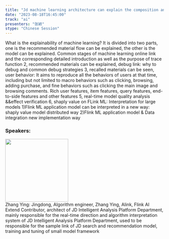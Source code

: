 ```yaml
---
title: "Jd machine learning architecture can explain the composition and evolution of capabilities"
date: "2023-08-18T16:45:00"
track: "ai"
presenters: "张颖"
stype: "Chinese Session"
---
```

What is the explainability of machine learning? It is divided into two parts, one is the recommended material flow can be explained, the other is the model can be explained. Common stages of machine learning online link and the corresponding detailed introduction as well as the purpose of trace function 2, recommended materials can be explained, debug link: why to debug and common debug strategies 3, recalled materials can be seen, user behavior: It aims to reproduce all the behaviors of users at that time, including but not limited to macro behaviors such as clicking, browsing, adding purchase, and fine behaviors such as clicking the main image and browsing comments. Rich user features, item features, query features, end-to-side features and other features 5, real-time model quality analysis &&effect verification 6, shaply value on FLink ML: Interpretation for large models 1)Flink ML application model can be interpreted in a new way: shaply value model distributed way 2)Flink ML application model & Data integration new implementation way
 ### Speakers: 
 <img src="https://img.bagevent.com/resource/20230601/1837402570.jpg" width="200" /><br>Zhang Ying: Jingdong, Algorithm engineer, Zhang Ying, Alink, Flink AI Extend Contributor, architect of JD Intelligent Analysis Platform Department, mainly responsible for the real-time direction and algorithm interpretation system of JD Intelligent Analysis Platform Department, used to be responsible for the sample link of JD search and recommendation model, training and tuning of small model framework
 <br><br>
